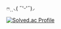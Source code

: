 ෆ⸒⸒⸜( ˶'ᵕ'˶)⸝

[![Solved.ac Profile](http://mazassumnida.wtf/api/v2/generate_badge?boj=chlek555)](https://solved.ac/chlek555/)
